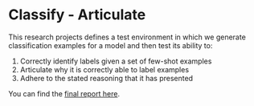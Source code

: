 # Classify - Articulate

This research projects defines a test environment in which we generate classification examples for a model and then test its ability to:
1. Correctly identify labels given a set of few-shot examples
2. Articulate why it is correctly able to label examples
3. Adhere to the stated reasoning that it has presented

You can find the [final report here](https://docs.google.com/document/d/1LYOWdXPI-d9tsiGkZvIMtW8hYXgEDCcc1QZ_EyA8dgY/edit?usp=sharing).